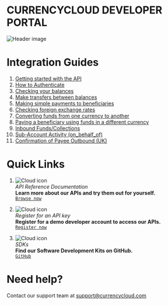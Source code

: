 [_metadata_:menu_title]:- "Home"
[_metadata_:order]:- "1"

# CURRENCYCLOUD DEVELOPER PORTAL
![Header image](/images/introduction-header.png)
​

# Integration Guides
1. [Getting started with the API](/guides/getting-started/getting-started-with-the-api)
2. [How to Authenticate](/guides/integration-guides/authentication)
3. [Checking your balances](/guides/integration-guides/checking-your-balances)
4. [Make transfers between balances](/guides/integration-guides/transfers-between-balances)
5. [Making simple payments to beneficiaries](/guides/integration-guides/make-simple-payments)
6. [Checking foreign exchange rates](/guides/integration-guides/check-foreign-exchange-rates)
7. [Converting funds from one currency to another](/guides/integration-guides/convert-funds)
8. [Paying a beneficiary using funds in a different currency](/guides/integration-guides/pay-beneficiary-funds-different-currency)
9. [Inbound Funds/Collections](/guides/integration-guides/collections)
10. [Sub-Account Activity (on_behalf_of)](/guides/integration-guides/sub-account-activity)  
11. [Confirmation of Payee Outbound (UK)](/guides/integration-guides/verifying-beneficiary-account/)

<!--- 8. [Adding an FX spread](/guides/integration-guides/adding-an-fx-spread) --->

# Quick Links
1. ![Cloud icon](/icons/cloud.svg)  
  _API Reference Documentation_  
  __Learn more about our APIs and try them out for yourself.__    
  [`Browse now`](/api-reference)

2. ![Cloud icon](/icons/cloud.svg)  
  _Register for an API key_  
  __Register for a demo developer account to access our APIs.__  
  [`Register now`](/register-for-an-api-key)

3.  ![Cloud icon](/icons/cloud.svg)   
  _SDKs_  
  __Find our Software Development Kits on GitHub.__  
  [`GitHub`](https://github.com/currencycloud/)


# Need help?
Contact our support team at support@currencycloud.com
​
